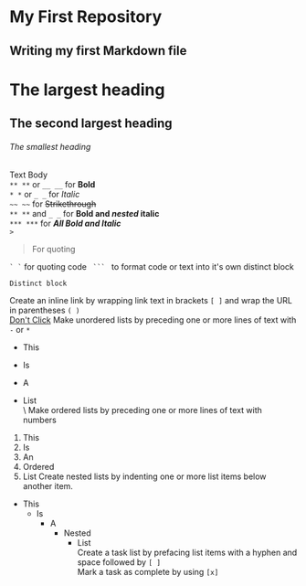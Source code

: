 
# My First Repository

## Writing my first Markdown file
        
# The largest heading
  
## The second largest heading

###### The smallest heading

Text Body  
`** **` or `__ __` for **Bold**  
`* *` or `_ _` for _Italic_  
`~~ ~~` for ~~Strikethrough~~  
`** **` and `_ _`		for **Bold and _nested_ italic**  
`*** ***` for ***All Bold and Italic***  
`>`  
>For quoting

`` ` ` `` for quoting code
`  ```  ` to format code or text into it's own distinct block
```
Distinct block
```
Create an inline link by wrapping link text in brackets `[ ]` and wrap the URL in parentheses `( )`  
[Don't Click](https://www.youtube.com/watch?v=dQw4w9WgXcQ)
Make unordered lists by preceding one or more lines of text with `-` or `*`  
* This
- Is
* A
- List  
\ Make ordered lists by preceding one or more lines of text with numbers
1. This
2. Is
3. An
4. Ordered
5. List
Create nested lists by indenting one or more list items below another item.  
- This
  - Is
    - A
      - Nested
        - List  
 Create a task list by prefacing list items with a hyphen and space followed by `[ ]`  
 Mark a task as complete by using `[x]`
